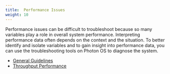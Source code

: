 ```yaml
---
title:  Performance Issues
weight: 10
---
```


Performance issues can be difficult to troubleshoot because so many variables play a role in overall system performance. Interpreting performance data often depends on the context and the situation. To better identify and isolate variables and to gain insight into performance data, you can use the troubleshooting tools on Photon OS to diagnose the system.  

- [General Guidelines](general_performance_guidelines.md)
- [Throughput Performance](throughput_performance.md)
